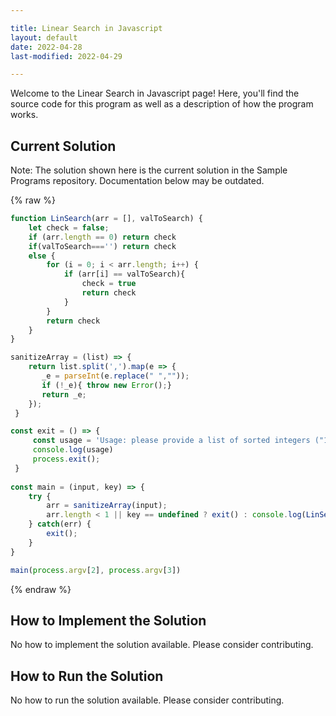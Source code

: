 ```yaml
---

title: Linear Search in Javascript
layout: default
date: 2022-04-28
last-modified: 2022-04-29

---
```


Welcome to the Linear Search in Javascript page! Here, you'll find the source code for this program as well as a description of how the program works.

## Current Solution

Note: The solution shown here is the current solution in the Sample Programs repository. Documentation below may be outdated.

{% raw %}

```Javascript
function LinSearch(arr = [], valToSearch) {
    let check = false;
    if (arr.length == 0) return check
    if(valToSearch==='') return check
    else {
        for (i = 0; i < arr.length; i++) {
            if (arr[i] == valToSearch){
                check = true
                return check
            }
        }
        return check
    }
}

sanitizeArray = (list) => {
    return list.split(',').map(e => {
       _e = parseInt(e.replace(" ",""));
       if (!_e){ throw new Error();}
       return _e;
    });
 }

const exit = () => {
     const usage = 'Usage: please provide a list of sorted integers ("1, 4, 5, 11, 12") and the integer to find ("11")';
     console.log(usage)
     process.exit();
 }
 
const main = (input, key) => {
    try {
        arr = sanitizeArray(input);
        arr.length < 1 || key == undefined ? exit() : console.log(LinSearch(arr, key));
    } catch(err) {
        exit();
    }
}

main(process.argv[2], process.argv[3])

```

{% endraw %}

## How to Implement the Solution

No how to implement the solution available. Please consider contributing.

## How to Run the Solution

No how to run the solution available. Please consider contributing.